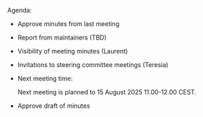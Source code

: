 Agenda:

- Approve minutes from last meeting

- Report from maintainers (TBD)

- Visibility of meeting minutes (Laurent)

- Invitations to steering committee meetings (Teresia)

- Next meeting time:

  Next meeting is planned to 15 August 2025 11.00-12.00 CEST.
  
- Approve draft of minutes
